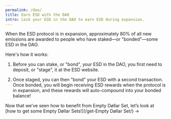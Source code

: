 ```yaml
---
permalink: /dao/
title: Earn ESD with the DAO
intro: Lock your ESD in the DAO to earn ESD during expansion.
---
```


When the ESD protocol is in expansion, approximately 80% of all new emissions are awarded to people who have staked—or "bonded"—some ESD in the DAO.

Here's how it works:

1. Before you can stake, or "bond", your ESD in the DAO, you first need to deposit, or "stage", it at the ESD website.

2. Once staged, you can then "bond" your ESD with a second transaction. Once bonded, you will begin receiving ESD rewards when the protocol is in expansion, and these rewards will auto-compound into your bonded balance!



Now that we’ve seen how to benefit from Empty Døllar Set, let’s look at [how to get some Empty Døllar Sets!](/get-Empty Døllar Set/) →

